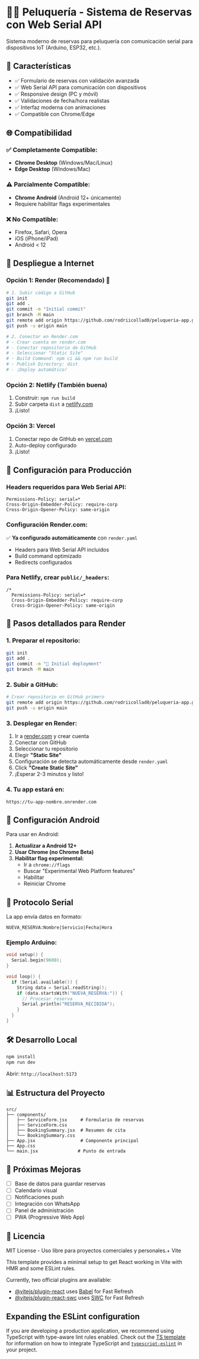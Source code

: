 # 🧑‍💇 Peluquería - Sistema de Reservas con Web Serial API

Sistema moderno de reservas para peluquería con comunicación serial para dispositivos IoT (Arduino, ESP32, etc.).

## 🚀 Características

- ✅ Formulario de reservas con validación avanzada
- ✅ Web Serial API para comunicación con dispositivos
- ✅ Responsive design (PC y móvil)
- ✅ Validaciones de fecha/hora realistas
- ✅ Interfaz moderna con animaciones
- ✅ Compatible con Chrome/Edge

## 🌐 Compatibilidad

### ✅ Completamente Compatible:
- **Chrome Desktop** (Windows/Mac/Linux)
- **Edge Desktop** (Windows/Mac)

### ⚠️ Parcialmente Compatible:
- **Chrome Android** (Android 12+ únicamente)
- Requiere habilitar flags experimentales

### ❌ No Compatible:
- Firefox, Safari, Opera
- iOS (iPhone/iPad)
- Android < 12

## 📱 Despliegue a Internet

### Opción 1: Render (Recomendado) 🌟
```bash
# 1. Subir código a GitHub
git init
git add .
git commit -m "Initial commit"
git branch -M main
git remote add origin https://github.com/rodriicollad0/peluqueria-app.git
git push -u origin main

# 2. Conectar en Render.com
# - Crear cuenta en render.com
# - Conectar repositorio de GitHub
# - Seleccionar "Static Site"
# - Build Command: npm ci && npm run build
# - Publish Directory: dist
# - ¡Deploy automático!
```

### Opción 2: Netlify (También buena)
1. Construir: `npm run build`
2. Subir carpeta `dist` a [netlify.com](https://netlify.com)
3. ¡Listo!

### Opción 3: Vercel
1. Conectar repo de GitHub en [vercel.com](https://vercel.com)
2. Auto-deploy configurado
3. ¡Listo!

## 🔧 Configuración para Producción

### Headers requeridos para Web Serial API:
```
Permissions-Policy: serial=*
Cross-Origin-Embedder-Policy: require-corp
Cross-Origin-Opener-Policy: same-origin
```

### Configuración Render.com:
✅ **Ya configurado automáticamente** con `render.yaml`
- Headers para Web Serial API incluidos
- Build command optimizado
- Redirects configurados

### Para Netlify, crear `public/_headers`:
```
/*
  Permissions-Policy: serial=*
  Cross-Origin-Embedder-Policy: require-corp
  Cross-Origin-Opener-Policy: same-origin
```

## 🚀 Pasos detallados para Render

### 1. Preparar el repositorio:
```bash
git init
git add .
git commit -m "🚀 Initial deployment"
git branch -M main
```

### 2. Subir a GitHub:
```bash
# Crear repositorio en GitHub primero
git remote add origin https://github.com/rodriicollad0/peluqueria-app.git
git push -u origin main
```

### 3. Desplegar en Render:
1. Ir a [render.com](https://render.com) y crear cuenta
2. Conectar con GitHub
3. Seleccionar tu repositorio
4. Elegir **"Static Site"**
5. Configuración se detecta automáticamente desde `render.yaml`
6. Click **"Create Static Site"**
7. ¡Esperar 2-3 minutos y listo!

### 4. Tu app estará en:
```
https://tu-app-nombre.onrender.com
```

## 📱 Configuración Android

Para usar en Android:

1. **Actualizar a Android 12+**
2. **Usar Chrome (no Chrome Beta)**
3. **Habilitar flag experimental:**
   - Ir a `chrome://flags`
   - Buscar "Experimental Web Platform features"
   - Habilitar
   - Reiniciar Chrome

## 🔌 Protocolo Serial

La app envía datos en formato:
```
NUEVA_RESERVA:Nombre|Servicio|Fecha|Hora
```

### Ejemplo Arduino:
```cpp
void setup() {
  Serial.begin(9600);
}

void loop() {
  if (Serial.available()) {
    String data = Serial.readString();
    if (data.startsWith("NUEVA_RESERVA:")) {
      // Procesar reserva
      Serial.println("RESERVA_RECIBIDA");
    }
  }
}
```

## 🛠️ Desarrollo Local

```bash
npm install
npm run dev
```

Abrir: `http://localhost:5173`

## 📊 Estructura del Proyecto

```
src/
├── components/
│   ├── ServiceForm.jsx     # Formulario de reservas
│   ├── ServiceForm.css
│   ├── BookingSummary.jsx  # Resumen de cita
│   └── BookingSummary.css
├── App.jsx                 # Componente principal
├── App.css
└── main.jsx               # Punto de entrada
```

## 🎯 Próximas Mejoras

- [ ] Base de datos para guardar reservas
- [ ] Calendario visual
- [ ] Notificaciones push
- [ ] Integración con WhatsApp
- [ ] Panel de administración
- [ ] PWA (Progressive Web App)

## 📄 Licencia

MIT License - Uso libre para proyectos comerciales y personales.+ Vite

This template provides a minimal setup to get React working in Vite with HMR and some ESLint rules.

Currently, two official plugins are available:

- [@vitejs/plugin-react](https://github.com/vitejs/vite-plugin-react/blob/main/packages/plugin-react) uses [Babel](https://babeljs.io/) for Fast Refresh
- [@vitejs/plugin-react-swc](https://github.com/vitejs/vite-plugin-react/blob/main/packages/plugin-react-swc) uses [SWC](https://swc.rs/) for Fast Refresh

## Expanding the ESLint configuration

If you are developing a production application, we recommend using TypeScript with type-aware lint rules enabled. Check out the [TS template](https://github.com/vitejs/vite/tree/main/packages/create-vite/template-react-ts) for information on how to integrate TypeScript and [`typescript-eslint`](https://typescript-eslint.io) in your project.
